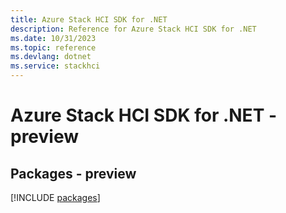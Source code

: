 ```yaml
---
title: Azure Stack HCI SDK for .NET
description: Reference for Azure Stack HCI SDK for .NET
ms.date: 10/31/2023
ms.topic: reference
ms.devlang: dotnet
ms.service: stackhci
---
```

# Azure Stack HCI SDK for .NET - preview
## Packages - preview
[!INCLUDE [packages](stack-hci-index.md)]